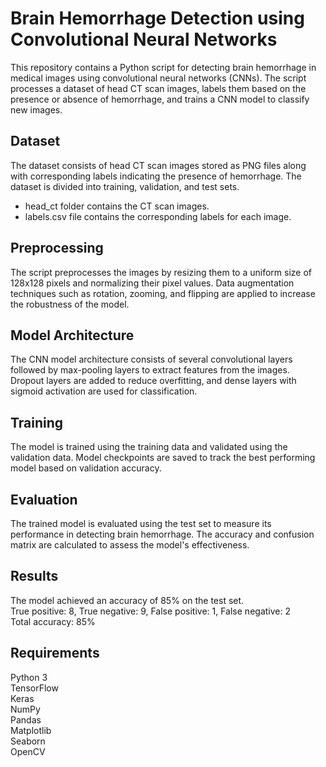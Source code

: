 # Brain Hemorrhage Detection using Convolutional Neural Networks
This repository contains a Python script for detecting brain hemorrhage in medical images using convolutional neural networks (CNNs). The script processes a dataset of head CT scan images, labels them based on the presence or absence of hemorrhage, and trains a CNN model to classify new images.

## Dataset
The dataset consists of head CT scan images stored as PNG files along with corresponding labels indicating the presence of hemorrhage. The dataset is divided into training, validation, and test sets. </br>

- head_ct folder contains the CT scan images. </br>
- labels.csv file contains the corresponding labels for each image.
## Preprocessing
The script preprocesses the images by resizing them to a uniform size of 128x128 pixels and normalizing their pixel values. Data augmentation techniques such as rotation, zooming, and flipping are applied to increase the robustness of the model.

## Model Architecture
The CNN model architecture consists of several convolutional layers followed by max-pooling layers to extract features from the images. Dropout layers are added to reduce overfitting, and dense layers with sigmoid activation are used for classification.

## Training
The model is trained using the training data and validated using the validation data. Model checkpoints are saved to track the best performing model based on validation accuracy.

## Evaluation
The trained model is evaluated using the test set to measure its performance in detecting brain hemorrhage. The accuracy and confusion matrix are calculated to assess the model's effectiveness.

## Results
The model achieved an accuracy of 85% on the test set.</br>
True positive: 8, True negative: 9, False positive: 1, False negative: 2</br>
Total accuracy: 85%
## Requirements
Python 3 </br>
TensorFlow</br>
Keras</br>
NumPy</br>
Pandas</br>
Matplotlib</br>
Seaborn</br>
OpenCV
